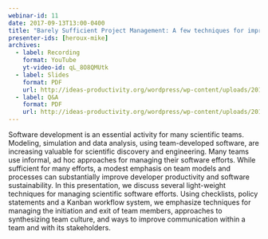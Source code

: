 ```yaml
---
webinar-id: 11
date: 2017-09-13T13:00-0400
title: "Barely Sufficient Project Management: A few techniques for improving your scientific software development efforts"
presenter-ids: [heroux-mike]
archives:
  - label: Recording
    format: YouTube
    yt-video-id: qL_8O8QMUtk
  - label: Slides
    format: PDF
    url: http://ideas-productivity.org/wordpress/wp-content/uploads/2017/06/session011-slides.pdf
  - label: Q&A
    format: PDF
    url: http://ideas-productivity.org/wordpress/wp-content/uploads/2017/06/session011-qa.pdf
---
```

Software development is an essential activity for many scientific
teams.  Modeling, simulation and data analysis, using team-developed
software, are increasing valuable for scientific discovery and
engineering. Many teams use informal, ad hoc approaches for managing
their software efforts.  While sufficient for many efforts, a modest
emphasis on team models and processes can substantially improve
developer productivity and software sustainability. In this
presentation, we discuss several light-weight techniques for managing
scientific software efforts.  Using checklists, policy statements and
a Kanban workflow system, we emphasize techniques for managing the
initiation and exit of team members, approaches to synthesizing team
culture, and ways to improve communication within a team and with its
stakeholders.

